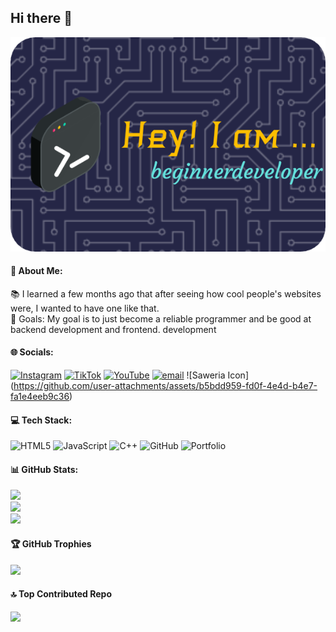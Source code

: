 ## Hi there 👋

![Header](./image/github-header-image.png)

#### 💫 About Me:
📚 I learned a few months ago that after seeing how cool people's websites were, I wanted to have one like that.<br>🎯 Goals: My goal is to just become a reliable programmer and be good at backend development and frontend. development


####  🌐 Socials:
[![Instagram](https://img.shields.io/badge/Instagram-%23E4405F.svg?logo=Instagram&logoColor=white)](https://instagram.com/arilhidayat_02) [![TikTok](https://img.shields.io/badge/TikTok-%23000000.svg?logo=TikTok&logoColor=white)](https://tiktok.com/@arilhidayat_02) [![YouTube](https://img.shields.io/badge/YouTube-%23FF0000.svg?logo=YouTube&logoColor=white)](https://youtube.com/@ArilHidayat_02) [![email](https://img.shields.io/badge/Email-D14836?logo=gmail&logoColor=white)](mailto:arilhidayat202@gmail.com) ![Saweria Icon] (https://github.com/user-attachments/assets/b5bdd959-fd0f-4e4d-b4e7-fa1e4eeb9c36)

#### 💻 Tech Stack:
![HTML5](https://img.shields.io/badge/html5-%23E34F26.svg?style=plastic&logo=html5&logoColor=white) ![JavaScript](https://img.shields.io/badge/javascript-%23323330.svg?style=plastic&logo=javascript&logoColor=%23F7DF1E) ![C++](https://img.shields.io/badge/c++-%2300599C.svg?style=plastic&logo=c%2B%2B&logoColor=white) ![GitHub](https://img.shields.io/badge/github-%23121011.svg?style=plastic&logo=github&logoColor=white) ![Portfolio](https://img.shields.io/badge/Portfolio-%23000000.svg?style=plastic&logo=firefox&logoColor=#FF7139)

#### 📊 GitHub Stats:
![](https://github-readme-stats.vercel.app/api?username=ArilCode&theme=one_dark_pro&hide_border=false&include_all_commits=false&count_private=false)<br/>
![](https://nirzak-streak-stats.vercel.app/?user=ArilCode&theme=one_dark_pro&hide_border=false)<br/>
![](https://github-readme-stats.vercel.app/api/top-langs/?username=ArilCode&theme=one_dark_pro&hide_border=false&include_all_commits=false&count_private=false&layout=compact)

#### 🏆 GitHub Trophies
![](https://github-profile-trophy.vercel.app/?username=ArilCode&theme=radical&no-frame=false&no-bg=true&margin-w=4)

#### 🔝 Top Contributed Repo
![](https://github-contributor-stats.vercel.app/api?username=ArilCode&limit=5&theme=aura&combine_all_yearly_contributions=true)

<!-- Proudly created with GPRM ( https://gprm.itsvg.in ) -->

<!--
**ArilCode/ArilCode** is a ✨ _special_ ✨ repository because its `README.md` (this file) appears on your GitHub profile.

Here are some ideas to get you started:

- 🔭 I’m currently working on ...
- 🌱 I’m currently learning ...
- 👯 I’m looking to collaborate on ...
- 🤔 I’m looking for help with ...
- 💬 Ask me about ...
- 📫 How to reach me: ...
- 😄 Pronouns: ...
- ⚡ Fun fact: ...
-->

